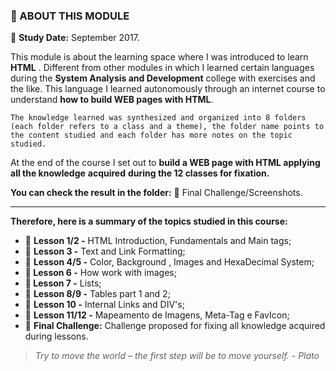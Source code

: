 ### :page_facing_up: ABOUT THIS MODULE

:calendar: **Study Date:** September 2017.

This module is about the learning space where I was introduced to learn **HTML** . Different from other modules in which I learned certain languages during the **System Analysis and Development** college with exercises and the like. This language I learned autonomously through an internet course to understand **how to build WEB pages with HTML**.

`The knowledge learned was synthesized and organized into 8 folders (each folder refers to a class and a theme), the folder name points to the content studied and each folder has more notes on the topic studied.`

At the end of the course I set out to **build a WEB page with HTML applying all the knowledge** **acquired** **during the 12 classes for fixation.**

**You can check the result in the folder:** :open_file_folder: Final Challenge/Screenshots. 

___

**Therefore, here is a summary of the topics studied in this course:**

* :file_folder: **Lesson 1/2 -** HTML Introduction, Fundamentals and Main tags;
* :file_folder: **Lesson 3 -** Text and Link Formatting;
* :file_folder: **Lesson  4/5 -** Color, Background , Images and HexaDecimal System;
* **:file_folder: Lesson 6 -** How work with images;
* **:file_folder: Lesson 7 -** Lists;
* :file_folder: **Lesson 8/9 -** Tables part 1 and 2;
* :file_folder: **Lesson 10 -** Internal Links and DIV's;
* :file_folder: **Lesson 11/12 -** Mapeamento de Imagens, Meta-Tag e FavIcon;
* :file_folder: **Final Challenge:** Challenge proposed for fixing all knowledge acquired during lessons.

> *Try to move the world – the first step will be to move yourself. - Plato*
